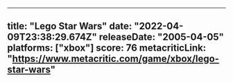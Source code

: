 
---
title: "Lego Star Wars"
date: "2022-04-09T23:38:29.674Z"
releaseDate: "2005-04-05"
platforms: ["xbox"]
score: 76
metacriticLink: "https://www.metacritic.com/game/xbox/lego-star-wars"
---
